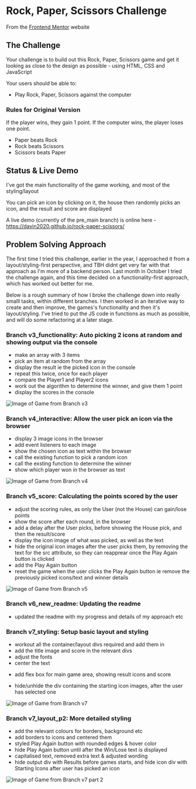 # Rock, Paper, Scissors Challenge

From the [Frontend Mentor](https://www.frontendmentor.io) website

## The Challenge

Your challenge is to build out this Rock, Paper, Scissors game and get it looking as close to the design as possible - using HTML, CSS and JavaScript

Your users should be able to:
- Play Rock, Paper, Scissors against the computer

### Rules for Original Version

If the player wins, they gain 1 point. If the computer wins, the player loses one point.

- Paper beats Rock
- Rock beats Scissors
- Scissors beats Paper

## Status & Live Demo
I've got the main functionality of the game working, and most of the styling/layout

You can pick an icon by clicking on it, the house then randomly picks an icon, and the result and score are displayed

A live demo (currently of the pre_main branch) is online here - https://davin2020.github.io/rock-paper-scissors/


## Problem Solving Approach
The first time I tried this challenge, earlier in the year, I approached it from a layout/styling-first perspective, and TBH didnt get very far with that approach as I'm more of a backend person. Last month in October I tried the challenge again, and this time decided on a functionality-first approach, which has worked out better for me. 

Below is a rough summary of how I broke the challenge down into really smalll tasks, within different branches. I then worked in an iterative way to create and then improve, the games's functionality and then it's layout/styling. I've tried to put the JS code in functions as much as possible, and will do some refactoring at a later stage.

### Branch v3_functionality: Auto picking 2 icons at random and showing output via the console
- make an array with 3 items
- pick an item at random from the array
- display the result ie the picked icon in the console
- repeat this twice, once for each player
- compare the Player1 and Player2 icons
- work out the algorithm to determine the winner, and give them 1 point
- display the scores in the console

![Image of Game from Branch v3](/screenshots/rock_v3.png)

### Branch v4_interactive: Allow the user pick an icon via the browser
- display 3 image icons in the browser
- add event listeners to each image
- show the chosen icon as text within the browser
- call the existing function to pick a random icon
- call the exsting function to determine the winner
- show which player won in the browser as text

![Image of Game from Branch v4](/screenshots/rock_v4.png)

### Branch v5_score: Calculating the points scored by the user
- adjust the scoring rules, as only the User (not the House) can gain/lose points 
- show the score after each round, in the browser
- add a delay after the User picks, before showing the House pick, and then the result/score
- display the icon image of what was picked, as well as the text
- hide the original icon images after the user picks them, by removing the text for the src attribute, so they can reapprear once the Play Again button is clicked
- add the Play Again button
- reset the game when the user clicks the Play Again button ie remove the previously picked icons/text and winner details

![Image of Game from Branch v5](/screenshots/rock_v5.png)

### Branch v6_new_readme: Updating the readme
- updated the readme with my progress and details of my approach etc

### Branch v7_styling: Setup basic layout and styling
- workout all the container/layout divs required and add them in
- add the title image and score in the relevant divs
- adjust the fonts
- center the text
<!-- - add the relevant colours for borders, background etc  --> <!--  is this actually in v7 or not? or is the screenshot old/wrong? when did i add the title -->
- add flex box for main game area, showing result icons and score
<!-- - add borders to icons and center them / add bordrer around title?  -->
- hide/unhide the div containing the starting icon images, after the user has selected one
<!-- - rest the game when the user clicks the Play Again button? IS this in v5 or v7? -->

![Image of Game from Branch v7](/screenshots/rock_v7.png)

### Branch v7_layout_p2: More detailed styling
- add the relevant colours for borders, background etc 
- add borders to icons and centered them
- styled Play Again button with rounded edges & hover color 
- hide Play Again button until after the Win/Lose text is displayed
- capitalised text, removed extra text & adjusted wording
- hide output div with Results before games starts, and hide icon div with Starting Icons after user has picked an icon

![Image of Game from Branch v7 part 2](/screenshots/rock_v7p2.png)
